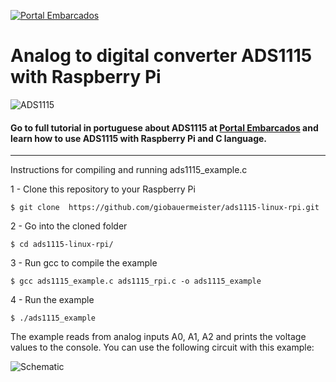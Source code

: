 [![Portal Embarcados](https://www.embarcados.com.br/wp-content/uploads/2016/04/logo-380x124.png)](https://www.embarcados.com.br)

# Analog to digital converter ADS1115 with Raspberry Pi

![ADS1115](https://www.embarcados.com.br/wp-content/uploads/2019/04/capa-artigo-696x418.png)

#### Go to full tutorial in portuguese about ADS1115 at <span style="color:#FF8000"></span>[Portal Embarcados](https://www.embarcados.com.br/raspberry-pi-e-ads1115/) and learn how to use ADS1115 with Raspberry Pi and C language.

______________________

Instructions for compiling and running ads1115_example.c

1 - Clone this repository to your Raspberry Pi

```shell 
$ git clone  https://github.com/giobauermeister/ads1115-linux-rpi.git
```

2 - Go into the cloned folder

```shell 
$ cd ads1115-linux-rpi/
```

3 - Run gcc to compile the example

```shell 
$ gcc ads1115_example.c ads1115_rpi.c -o ads1115_example
```

4 - Run the example

```shell 
$ ./ads1115_example
```

The example reads from analog inputs A0, A1, A2 and prints the voltage values to the console.
You can use the following circuit with this example:

![Schematic](https://www.embarcados.com.br/wp-content/uploads/2019/04/circuito-680x418.png)
